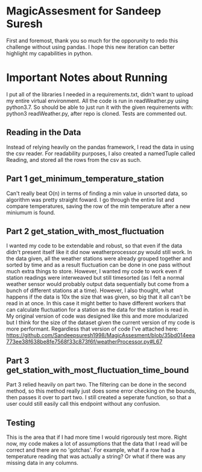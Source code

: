 # MagicAssesment for Sandeep Suresh

First and foremost, thank you so much for the opporunity to redo this challenge without using pandas. I hope this new iteration can better highlight my 
capabilities in python.

# Important Notes about Running
  I put all of the libraries I needed in a requirements.txt, didn't want to upload my entire virtual environment. All the code is run in
  readWeather.py using python3.7. So should be able to just run it with the given requirements with: python3 readWeather.py, after repo 
  is cloned. Tests are commented out.

## Reading in the Data
  Instead of relying heavily on the pandas framework, I read the data in using the csv reader. For readability purposes, I also created a
  namedTuple called Reading, and stored all the rows from the csv as such.

## Part 1 get_minimum_temperature_station
  Can't really beat O(n) in terms of finding a min value in unsorted data, so algorithm was pretty straight foward. I go through the entire
  list and compare temperatures, saving the row of the min temperature after a new miniumum is found. 

## Part 2 get_station_with_most_fluctuation
  I wanted my code to be extendable and robust, so that even if the data didn't present itself like it did now weatherprocessor.py would still work.
  In the data given, all the weather stations were already grouped together and sorted by time and as a result fluctuation can be done in one pass without
  much extra things to store. However, I wanted my code to work even if station readings were interweaved but still timesorted (as I felt a normal 
  weather sensor would probably output data sequentially but come from a bunch of different stations at a time). However, I also thought, what happens
  if the data is 10x the size that was given, so big that it all can't be read in at once. In this case it might better to have different workers that 
  can calculate fluctuation for a station as the data for the station is read in. My original version of code was designed like this and more modularized
  but I think for the size of the dataset given the current version of my code is more performant. Regardless that version of code I've attached here:
  https://github.com/Sandeepsuresh1998/MagicAssesment/blob/35bd014eea773ee38f638be8fe7568f33c873f6f/weatherProcessor.py#L67
  
## Part 3 get_station_with_most_fluctuation_time_bound
  Part 3 relied heavily on part two. The filtering can be done in the second method, so this method really just does some error checking on the bounds,
  then passes it over to part two. I still created a seperate function, so that a user could still easily call this endpoint without any confusion. 
  
## Testing
  This is the area that if I had more time I would rigorously test more. Right now, my code makes a lot of assumptions that the data that I read 
  will be correct and there are no 'gotchas'. For example, what if a row had a temperature reading that was actually a string? Or what if there
  was any missing data in any columns.
 
